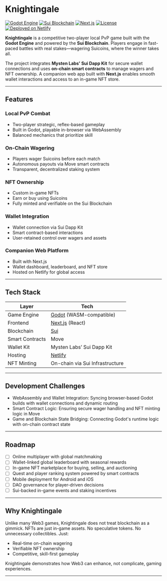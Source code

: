 # Knightingale

[![Godot Engine](https://img.shields.io/badge/Built%20With-Godot-478CBF?logo=godot-engine&logoColor=white)](https://godotengine.org)
[![Sui Blockchain](https://img.shields.io/badge/Powered%20By-Sui-3E9ADA?logo=blockchain.com&logoColor=white)](https://sui.io)
[![Next.js](https://img.shields.io/badge/Frontend-Next.js-black?logo=next.js)](https://nextjs.org)
[![License](https://img.shields.io/badge/License-MIT-yellow.svg)](LICENSE)
[![Deployed on Netlify](https://img.shields.io/badge/Hosted%20On-Netlify-00C7B7?logo=netlify&logoColor=white)](https://www.netlify.com)

**Knightingale** is a competitive two-player local PvP game built with the **Godot Engine** and powered by the **Sui Blockchain**. Players engage in fast-paced battles with real stakes—wagering Suicoins, where the winner takes all.

The project integrates **Mysten Labs' Sui Dapp Kit** for secure wallet connections and uses **on-chain smart contracts** to manage wagers and NFT ownership. A companion web app built with **Next.js** enables smooth wallet interactions and access to an in-game NFT store.

---

## Features

### Local PvP Combat
- Two-player strategic, reflex-based gameplay
- Built in Godot, playable in-browser via WebAssembly
- Balanced mechanics that prioritize skill

### On-Chain Wagering
- Players wager Suicoins before each match
- Autonomous payouts via Move smart contracts
- Transparent, decentralized staking system

### NFT Ownership
- Custom in-game NFTs
- Earn or buy using Suicoins
- Fully minted and verifiable on the Sui Blockchain

### Wallet Integration
- Wallet connection via Sui Dapp Kit
- Smart contract-based interactions
- User-retained control over wagers and assets

### Companion Web Platform
- Built with Next.js
- Wallet dashboard, leaderboard, and NFT store
- Hosted on Netlify for global access

---

## Tech Stack

| Layer         | Tech                              |
|---------------|-----------------------------------|
| Game Engine   | [Godot](https://godotengine.org) (WASM-compatible) |
| Frontend      | [Next.js](https://nextjs.org) (React) |
| Blockchain    | [Sui](https://sui.io)             |
| Smart Contracts | Move                             |
| Wallet Kit    | Mysten Labs’ Sui Dapp Kit         |
| Hosting       | [Netlify](https://www.netlify.com) |
| NFT Minting   | On-chain via Sui Infrastructure   |

---

## Development Challenges

- WebAssembly and Wallet Integration: Syncing browser-based Godot builds with wallet connections and dynamic routing
- Smart Contract Logic: Ensuring secure wager handling and NFT minting logic in Move
- Game and Blockchain State Bridging: Connecting Godot's runtime logic with on-chain contract state

---

## Roadmap

- [ ] Online multiplayer with global matchmaking
- [ ] Wallet-linked global leaderboard with seasonal rewards
- [ ] In-game NFT marketplace for buying, selling, and auctioning
- [ ] Quest and player ranking system powered by smart contracts
- [ ] Mobile deployment for Android and iOS
- [ ] DAO governance for player-driven decisions
- [ ] Sui-backed in-game events and staking incentives

---

## Why Knightingale

Unlike many Web3 games, Knightingale does not treat blockchain as a gimmick. NFTs are just in-game assets. No speculative tokens. No unnecessary collectibles. Just:

- Real-time on-chain wagering
- Verifiable NFT ownership
- Competitive, skill-first gameplay

Knightingale demonstrates how Web3 can enhance, not complicate, gaming experiences.

---


